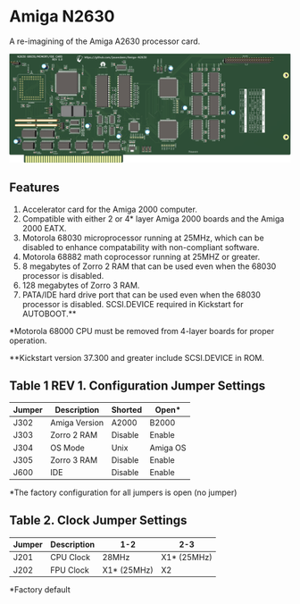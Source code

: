 # Amiga N2630
A re-imagining of the Amiga A2630 processor card.

<img src="/Images/N2360_PCB_R1.png" width="750">

## Features
1. Accelerator card for the Amiga 2000 computer.
2. Compatible with either 2 or 4* layer Amiga 2000 boards and the Amiga 2000 EATX.
3. Motorola 68030 microprocessor running at 25MHz, which can be disabled to enhance compatability with non-compliant software.
4. Motorola 68882 math coprocessor running at 25MHZ or greater.
5. 8 megabytes of Zorro 2 RAM that can be used even when the 68030 processor is disabled.
6. 128 megabytes of Zorro 3 RAM.
7. PATA/IDE hard drive port that can be used even when the 68030 processor is disabled. SCSI.DEVICE required in Kickstart for AUTOBOOT.**

*Motorola 68000 CPU must be removed from 4-layer boards for proper operation.

**Kickstart version 37.300 and greater include SCSI.DEVICE in ROM.

## Table 1 REV 1. Configuration Jumper Settings
Jumper|Description|Shorted|Open*
-|-|-|-
J302|Amiga Version|A2000|B2000
J303|Zorro 2 RAM|Disable|Enable
J304|OS Mode|Unix|Amiga OS
J305|Zorro 3 RAM|Disable|Enable
J600|IDE|Disable|Enable

*The factory configuration for all jumpers is open (no jumper)

## Table 2. Clock Jumper Settings
Jumper|Description|1-2|2-3
-|-|-|-
J201|CPU Clock|28MHz|X1* (25MHz)
J202|FPU Clock|X1* (25MHz)|X2

*Factory default
